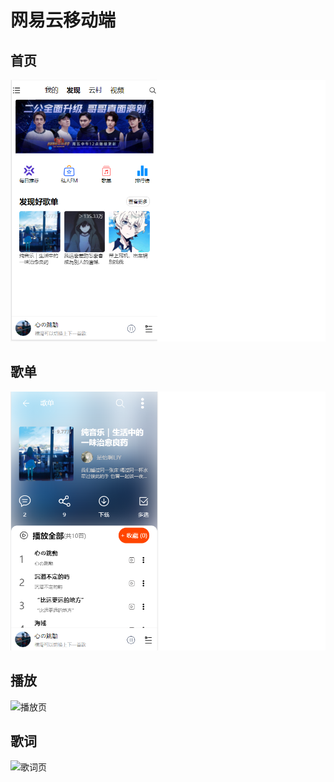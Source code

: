 # 网易云移动端

## 首页
![首页面](src/assets/img/zhuye.png)

## 歌单
![歌单页](src/assets/img/gedan.png)

## 播放
![播放页](src/assest/img/bofang.png)

## 歌词
![歌词页](src/assest/img/geci.png)
